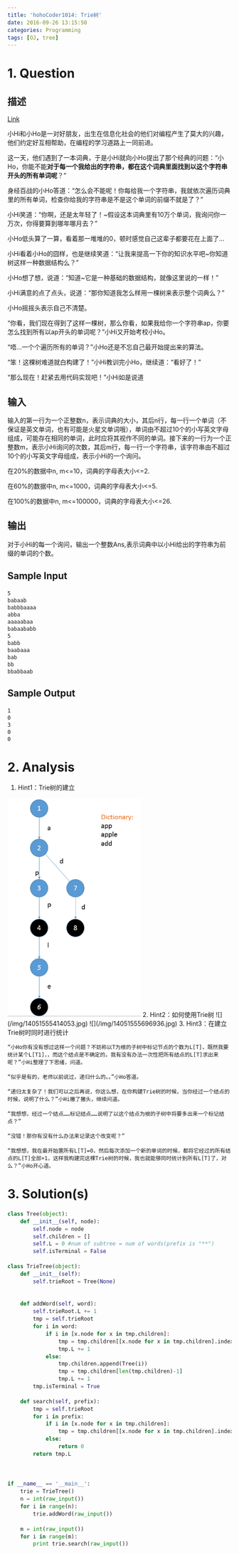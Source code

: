 ```yaml
---
title: 'hohoCoder1014: Trie树'
date: 2016-09-26 13:15:50
categories: Programming
tags: [OJ, tree]
---
```

# 1. Question



## 描述
[Link](http://hihocoder.com/problemset/problem/1014?sid=894314)

小Hi和小Ho是一对好朋友，出生在信息化社会的他们对编程产生了莫大的兴趣，他们约定好互相帮助，在编程的学习道路上一同前进。

这一天，他们遇到了一本词典，于是小Hi就向小Ho提出了那个经典的问题：“小Ho，你能不能**对于每一个我给出的字符串，都在这个词典里面找到以这个字符串开头的所有单词呢**？”

身经百战的小Ho答道：“怎么会不能呢！你每给我一个字符串，我就依次遍历词典里的所有单词，检查你给我的字符串是不是这个单词的前缀不就是了？”

小Hi笑道：“你啊，还是太年轻了！~假设这本词典里有10万个单词，我询问你一万次，你得要算到哪年哪月去？”

小Ho低头算了一算，看着那一堆堆的0，顿时感觉自己这辈子都要花在上面了...

小Hi看着小Ho的囧样，也是继续笑道：“让我来提高一下你的知识水平吧~你知道树这样一种数据结构么？”

小Ho想了想，说道：“知道~它是一种基础的数据结构，就像这里说的一样！”

小Hi满意的点了点头，说道：“那你知道我怎么样用一棵树来表示整个词典么？”

小Ho摇摇头表示自己不清楚。



“你看，我们现在得到了这样一棵树，那么你看，如果我给你一个字符串ap，你要怎么找到所有以ap开头的单词呢？”小Hi又开始考校小Ho。

“唔...一个个遍历所有的单词？”小Ho还是不忘自己最开始提出来的算法。

“笨！这棵树难道就白构建了！”小Hi教训完小Ho，继续道：“看好了！”


“那么现在！赶紧去用代码实现吧！”小Hi如是说道
## 输入

输入的第一行为一个正整数n，表示词典的大小，其后n行，每一行一个单词（不保证是英文单词，也有可能是火星文单词哦），单词由不超过10个的小写英文字母组成，可能存在相同的单词，此时应将其视作不同的单词。接下来的一行为一个正整数m，表示小Hi询问的次数，其后m行，每一行一个字符串，该字符串由不超过10个的小写英文字母组成，表示小Hi的一个询问。

在20%的数据中n, m<=10，词典的字母表大小<=2.

在60%的数据中n, m<=1000，词典的字母表大小<=5.

在100%的数据中n, m<=100000，词典的字母表大小<=26.

## 输出

对于小Hi的每一个询问，输出一个整数Ans,表示词典中以小Hi给出的字符串为前缀的单词的个数。
## Sample Input

    5
    babaab
    babbbaaaa
    abba
    aaaaabaa
    babaababb
    5
    babb
    baabaaa
    bab
    bb
    bbabbaab

## Sample Output

    1
    0
    3
    0
    0


# 2. Analysis
1. Hint1：Trie树的建立
<img src="/img/14051554971354.jpg" style="width: 300px;"/>
2. Hint2：如何使用Trie树
![](/img/14051555414053.jpg)
![](/img/14051555696936.jpg)
3. Hint3：在建立Trie树时同时进行统计


    “小Ho你有没有想过这样一个问题？不妨称以T为根的子树中标记节点的个数为L[T]，既然我要统计某个L[T1]，，而这个结点是不确定的，我有没有办法一次性把所有结点的L[T]求出来呢？”小Hi整理了下思绪，问道。

    “似乎是有的，老师以前说过，递归什么的。。”小Ho答道。

    “递归太复杂了！我们可以之后再说，你这么想，在你构建Trie树的时候，当你经过一个结点的时候，说明了什么？”小Hi撇了撇头，继续问道。

    “我想想，经过一个结点……标记结点……说明了以这个结点为根的子树中将要多出来一个标记结点？”

    “没错！那你有没有什么办法来记录这个改变呢？”

    “我想想，我在最开始置所有L[T]=0，然后每次添加一个新的单词的时候，都将它经过的所有结点的L[T]全部+1，这样我构建完这棵Trie树的时候，我也就能够同时统计到所有L[T]了，对么？”小Ho开心道。

# 3. Solution(s)
```python
class Tree(object):
    def __init__(self, node):
        self.node = node
        self.children = []
        self.L = 0 #num of subtree = num of words(prefix is "**")
        self.isTerminal = False

class TrieTree(object):
    def __init__(self):
        self.trieRoot = Tree(None)


    def addWord(self, word):
        self.trieRoot.L += 1
        tmp = self.trieRoot
        for i in word:
            if i in [x.node for x in tmp.children]:
                tmp = tmp.children[[x.node for x in tmp.children].index(i)]
                tmp.L += 1
            else:
                tmp.children.append(Tree(i))
                tmp = tmp.children[len(tmp.children)-1]
                tmp.L += 1
        tmp.isTerminal = True

    def search(self, prefix):
        tmp = self.trieRoot
        for i in prefix:
            if i in [x.node for x in tmp.children]:
                tmp = tmp.children[[x.node for x in tmp.children].index(i)]
            else:
                return 0
        return tmp.L



if __name__ == '__main__':
    trie = TrieTree()
    n = int(raw_input())
    for i in range(n):
        trie.addWord(raw_input())

    m = int(raw_input())
    for i in range(m):
        print trie.search(raw_input())
```
